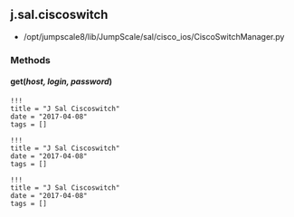 <!-- toc -->
## j.sal.ciscoswitch

- /opt/jumpscale8/lib/JumpScale/sal/cisco_ios/CiscoSwitchManager.py

### Methods

#### get(*host, login, password*) 


```
!!!
title = "J Sal Ciscoswitch"
date = "2017-04-08"
tags = []
```

```
!!!
title = "J Sal Ciscoswitch"
date = "2017-04-08"
tags = []
```

```
!!!
title = "J Sal Ciscoswitch"
date = "2017-04-08"
tags = []
```
